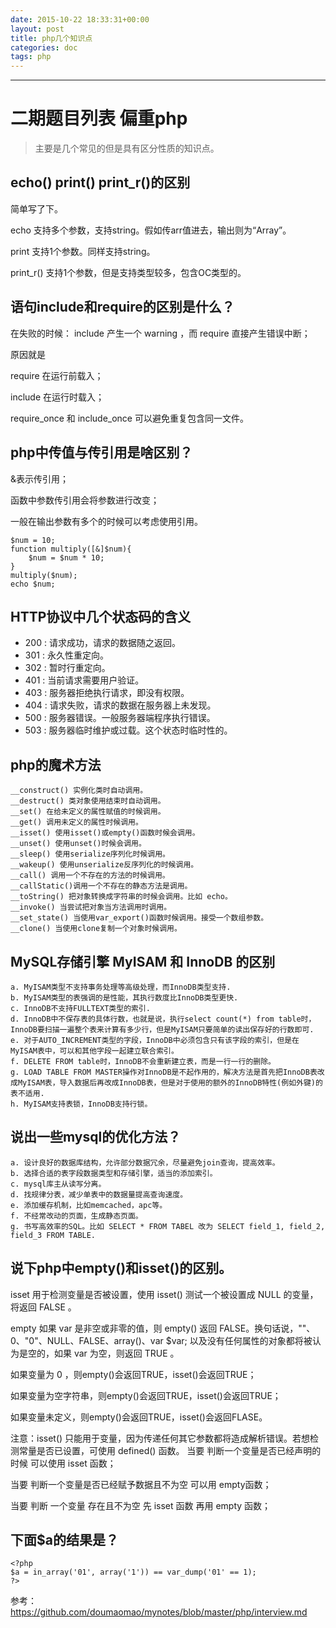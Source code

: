 ```yaml
---
date: 2015-10-22 18:33:31+00:00
layout: post
title: php几个知识点
categories: doc
tags: php
---
```





----------

# 二期题目列表 偏重php

> 主要是几个常见的但是具有区分性质的知识点。


## echo() print() print_r()的区别

简单写了下。

echo 支持多个参数，支持string。假如传arr值进去，输出则为“Array”。

print 支持1个参数。同样支持string。

print_r() 支持1个参数，但是支持类型较多，包含OC类型的。

## 语句include和require的区别是什么？

在失败的时候：
include 产生一个 warning ，而 require 直接产生错误中断；

原因就是

require 在运行前载入；

include 在运行时载入；

require_once 和 include_once 可以避免重复包含同一文件。

## php中传值与传引用是啥区别？

&表示传引用；

函数中参数传引用会将参数进行改变；

一般在输出参数有多个的时候可以考虑使用引用。

```
$num = 10;
function multiply([&]$num){
    $num = $num * 10;
}
multiply($num);
echo $num;
```

## HTTP协议中几个状态码的含义

- 200 : 请求成功，请求的数据随之返回。
- 301 : 永久性重定向。
- 302 : 暂时行重定向。
- 401 : 当前请求需要用户验证。
- 403 : 服务器拒绝执行请求，即没有权限。
- 404 : 请求失败，请求的数据在服务器上未发现。
- 500 : 服务器错误。一般服务器端程序执行错误。
- 503 : 服务器临时维护或过载。这个状态时临时性的。

## php的魔术方法

```
__construct() 实例化类时自动调用。
__destruct() 类对象使用结束时自动调用。
__set() 在给未定义的属性赋值的时候调用。
__get() 调用未定义的属性时候调用。
__isset() 使用isset()或empty()函数时候会调用。
__unset() 使用unset()时候会调用。
__sleep() 使用serialize序列化时候调用。
__wakeup() 使用unserialize反序列化的时候调用。
__call() 调用一个不存在的方法的时候调用。
__callStatic()调用一个不存在的静态方法是调用。
__toString() 把对象转换成字符串的时候会调用。比如 echo。
__invoke() 当尝试把对象当方法调用时调用。
__set_state() 当使用var_export()函数时候调用。接受一个数组参数。
__clone() 当使用clone复制一个对象时候调用。
```

## MySQL存储引擎 MyISAM 和 InnoDB 的区别

```
a. MyISAM类型不支持事务处理等高级处理，而InnoDB类型支持.
b. MyISAM类型的表强调的是性能，其执行数度比InnoDB类型更快.
c. InnoDB不支持FULLTEXT类型的索引.
d. InnoDB中不保存表的具体行数，也就是说，执行select count(*) from table时，InnoDB要扫描一遍整个表来计算有多少行，但是MyISAM只要简单的读出保存好的行数即可.
e. 对于AUTO_INCREMENT类型的字段，InnoDB中必须包含只有该字段的索引，但是在MyISAM表中，可以和其他字段一起建立联合索引。
f. DELETE FROM table时，InnoDB不会重新建立表，而是一行一行的删除。
g. LOAD TABLE FROM MASTER操作对InnoDB是不起作用的，解决方法是首先把InnoDB表改成MyISAM表，导入数据后再改成InnoDB表，但是对于使用的额外的InnoDB特性(例如外键)的表不适用.
h. MyISAM支持表锁，InnoDB支持行锁。
```

## 说出一些mysql的优化方法？

```
a. 设计良好的数据库结构，允许部分数据冗余，尽量避免join查询，提高效率。
b. 选择合适的表字段数据类型和存储引擎，适当的添加索引。
c. mysql库主从读写分离。
d. 找规律分表，减少单表中的数据量提高查询速度。
e. 添加缓存机制，比如memcached，apc等。
f. 不经常改动的页面，生成静态页面。
g. 书写高效率的SQL。比如 SELECT * FROM TABEL 改为 SELECT field_1, field_2, field_3 FROM TABLE.
```

## 说下php中empty()和isset()的区别。

isset 用于检测变量是否被设置，使用 isset() 测试一个被设置成 NULL 的变量，将返回 FALSE 。

empty 如果 var 是非空或非零的值，则 empty() 返回 FALSE。换句话说，""、0、"0"、NULL、FALSE、array()、var $var; 以及没有任何属性的对象都将被认为是空的，如果 var 为空，则返回 TRUE 。

如果变量为 0 ，则empty()会返回TRUE，isset()会返回TRUE；

如果变量为空字符串，则empty()会返回TRUE，isset()会返回TRUE；

如果变量未定义，则empty()会返回TRUE，isset()会返回FLASE。

注意：isset() 只能用于变量，因为传递任何其它参数都将造成解析错误。若想检测常量是否已设置，可使用 defined() 函数。 当要 判断一个变量是否已经声明的时候 可以使用 isset 函数；

当要 判断一个变量是否已经赋予数据且不为空 可以用 empty函数；

当要 判断 一个变量 存在且不为空 先 isset 函数 再用 empty 函数；

## 下面$a的结果是？

```
<?php
$a = in_array('01', array('1')) == var_dump('01' == 1);
?>
```

参考：https://github.com/doumaomao/mynotes/blob/master/php/interview.md
